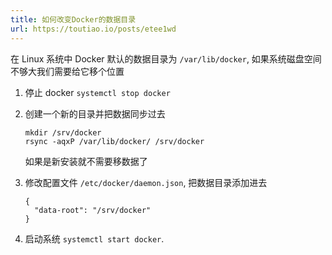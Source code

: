 ```yaml
---
title: 如何改变Docker的数据目录
url: https://toutiao.io/posts/etee1wd
---
```


在 Linux 系统中 Docker 默认的数据目录为 `/var/lib/docker`, 如果系统磁盘空间
不够大我们需要给它移个位置

1. 停止 docker `systemctl stop docker`

2. 创建一个新的目录并把数据同步过去

    ```
    mkdir /srv/docker
    rsync -aqxP /var/lib/docker/ /srv/docker
    ```

    如果是新安装就不需要移数据了

3. 修改配置文件 `/etc/docker/daemon.json`, 把数据目录添加进去

    ```
    {
      "data-root": "/srv/docker"
    }
    ```

4. 启动系统 `systemctl start docker`.
